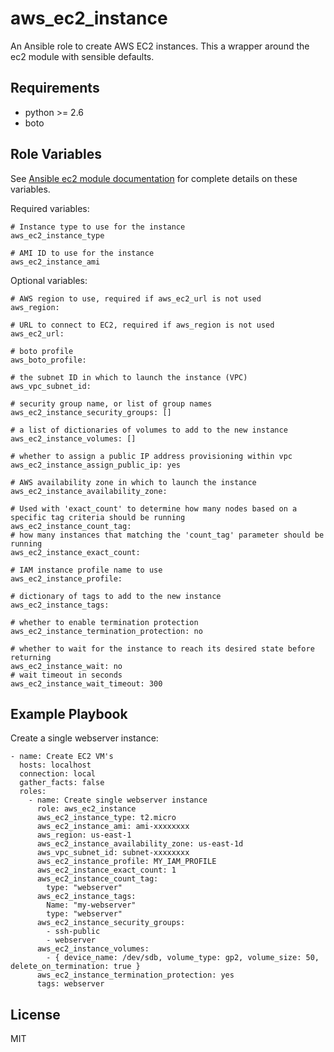 aws_ec2_instance
================

An Ansible role to create AWS EC2 instances. This a wrapper around the ec2 module with sensible defaults.

Requirements
------------

- python >= 2.6
- boto

Role Variables
--------------

See [Ansible ec2 module documentation](http://docs.ansible.com/ansible/ec2_module.html) for complete details on these variables.

Required variables:

    # Instance type to use for the instance
    aws_ec2_instance_type

    # AMI ID to use for the instance
    aws_ec2_instance_ami

Optional variables:

    # AWS region to use, required if aws_ec2_url is not used
    aws_region:

    # URL to connect to EC2, required if aws_region is not used
    aws_ec2_url:

    # boto profile
    aws_boto_profile:

    # the subnet ID in which to launch the instance (VPC)
    aws_vpc_subnet_id:

    # security group name, or list of group names
    aws_ec2_instance_security_groups: []

    # a list of dictionaries of volumes to add to the new instance
    aws_ec2_instance_volumes: []

    # whether to assign a public IP address provisioning within vpc
    aws_ec2_instance_assign_public_ip: yes

    # AWS availability zone in which to launch the instance
    aws_ec2_instance_availability_zone:

    # Used with 'exact_count' to determine how many nodes based on a specific tag criteria should be running
    aws_ec2_instance_count_tag:
    # how many instances that matching the 'count_tag' parameter should be running
    aws_ec2_instance_exact_count:

    # IAM instance profile name to use
    aws_ec2_instance_profile:

    # dictionary of tags to add to the new instance
    aws_ec2_instance_tags:

    # whether to enable termination protection
    aws_ec2_instance_termination_protection: no

    # whether to wait for the instance to reach its desired state before returning
    aws_ec2_instance_wait: no
    # wait timeout in seconds
    aws_ec2_instance_wait_timeout: 300

Example Playbook
----------------

Create a single webserver instance:

    - name: Create EC2 VM's
      hosts: localhost
      connection: local
      gather_facts: false
      roles:
        - name: Create single webserver instance
          role: aws_ec2_instance
          aws_ec2_instance_type: t2.micro
          aws_ec2_instance_ami: ami-xxxxxxxx
          aws_region: us-east-1
          aws_ec2_instance_availability_zone: us-east-1d
          aws_vpc_subnet_id: subnet-xxxxxxxx
          aws_ec2_instance_profile: MY_IAM_PROFILE
          aws_ec2_instance_exact_count: 1
          aws_ec2_instance_count_tag:
            type: "webserver"
          aws_ec2_instance_tags:
            Name: "my-webserver"
            type: "webserver"
          aws_ec2_instance_security_groups:
            - ssh-public
            - webserver
          aws_ec2_instance_volumes:
            - { device_name: /dev/sdb, volume_type: gp2, volume_size: 50, delete_on_termination: true }
          aws_ec2_instance_termination_protection: yes
          tags: webserver

License
-------

MIT

